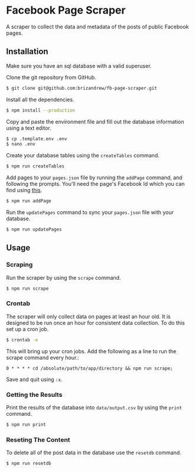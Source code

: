# Facebook Page Scraper

A scraper to collect the data and metadata of the posts of public Facebook pages.

## Installation
Make sure you have an sql database with a valid superuser.

Clone the git repository from GitHub.
```bash
$ git clone git@github.com:brizandrew/fb-page-scraper.git
```

Install all the dependencies.
```bash
$ npm install --production
```

Copy and paste the environment file and fill out the database information using a text editor.
```bash
$ cp .template.env .env
$ nano .env
```

Create your database tables using the `createTables` command.
```bash
$ npm run createTables
```

Add pages to your `pages.json` file by running the `addPage` command, and following the prompts. You'll need the page's Facebook Id which you can find using [this](https://findmyfbid.com/).
```bash
$ npm run addPage
```

Run the `updatePages` command to sync your `pages.json` file with your database.
```bash
$ npm run updatePages
```

## Usage

### Scraping

Run the scraper by using the `scrape` command.
```bash
$ npm run scrape
```

### Crontab

The scraper will only collect data on pages at least an hour old. It is designed to be run once an hour for consistent data collection. To do this set up a cron job.
```bash
$ crontab -e
```

This will bring up your cron jobs. Add the following as a line to run the scrape command every hour.:
```
0 * * * * cd /absolute/path/to/app/directory && npm run scrape;
```

Save and quit using `:x`.

### Getting the Results
Print the results of the database into `data/output.csv` by using the `print` command.
```bash
$ npm run print
```

### Reseting The Content

To delete all of the post data in the database use the `resetdb` command.
```bash
$ npm run resetdb
```
